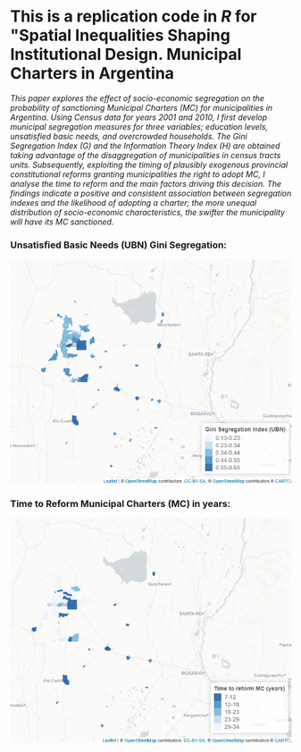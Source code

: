 This is a replication code in *R* for "Spatial Inequalities Shaping Institutional Design. Municipal Charters in Argentina
================


*This paper explores the effect of socio-economic segregation on the probability of sanctioning Municipal Charters (MC) for municipalities in Argentina. Using Census data for years 2001 and 2010, I first develop municipal segregation measures for three variables; education levels, unsatisfied basic needs, and overcrowded households. The Gini Segregation Index (G) and the Information Theory Index (H) are obtained taking advantage of the disaggregation of municipalities in census tracts units. Subsequently, exploiting the timing of plausibly exogenous provincial constitutional reforms granting municipalities the right to adopt MC, I analyse the time to reform and the main factors driving this decision. The findings indicate a positive and consistent association between segregation indexes and the likelihood of adopting a charter; the more unequal distribution of socio-economic characteristics, the swifter the municipality will have its MC sanctioned.*


### Unsatisfied Basic Needs (UBN) Gini Segregation:
![Segregation in Cordoba][cba_gini_segregation]

### Time to Reform Municipal Charters (MC) in years:
![Time to reform MC in Cordoba province][cba_time_to_co]


[cba_gini_segregation]: ./images/cba_gini_segregation.PNG
[cba_time_to_co]: ./images/cba_time_to_co.PNG